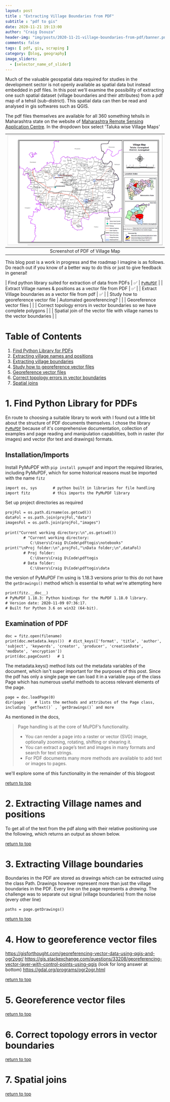 ```yaml
---
layout: post
title : "Extracting Village Boundaries from PDF"
subtitle : "pdf to gis"
date: 2020-11-21 19:13:00
author: "Craig Dsouza"
header-img: "img/posts/2020-11-21-village-boundaries-from-pdf/banner.png"
comments: false
tags: [ pdf, gis, scraping ]
category: [blog, geography]
image_sliders:
  - [selector_name_of_slider]
---
```


Much of the valuable geospatial data required for studies in the development sector is not openly available as spatial data but instead embedded in pdf files. In this post we'll examine the possibility of extracting one such spatial dataset (village boundaries and their attributes) from a pdf map of a tehsil (sub-district). This spatial data can then be read and analysed in gis softwares such as QGIS.

The pdf files themselves are available for all 360 something tehsils in Maharashtra state on the website of [Maharashtra Remote Sensing Application Centre](https://mrsac.gov.in/MRSAC/map/map). In the dropdown box select 'Taluka wise Village Maps'

|![Screenshot of PDF of Village Map](/img/posts/2020-11-21-village-boundaries-from-pdf/TH-ABD-AURANGABAD.PNG)|
|:--:|
| Screenshot of PDF of Village Map |

This blog post is a work in progress and the roadmap I imagine is as follows. Do reach out if you know of a better way to do this or just to give feedback in general!

| Find python library suited for extraction of data from PDFs                 | ✅ | [`PyMuPDF`](https://pymupdf.readthedocs.io/en/latest/) |
| Extract Village names & positions as a vector file from PDF                 | ✅ |
| Extract Village boundaries as a vector file from pdf                        | ✅ |
| Study how to georeference vector file | Automated georeferencing?           |    |
| Georeference vector files                                                   |    |
| Correct topology errors in vector boundaries so we have complete polygons   |    |
| Spatial join of the vector file with village names to the vector boundaries |    |


Table of Contents
=================
1. [Find Python Library for PDFs](#1-find-python-library-for-pdfs)
2. [Extracting village names and positions](#2-extracting-village-names-and-positions)
3. [Extracting village boundaries](#3-extracting-village-boundaries)
4. [Study how to georeference vector files](#4-how-to-georeference-vector-files)
5. [Georeference vector files](#5-georeference-vector-files)
6. [Correct topology errors in vector boundaries](#6-correct-topology-errors-in-vector-boundaries)
7. [Spatial joins](#7-spatial-joins)


# 1. Find Python Library for PDFs
En route to choosing a suitable library to work with I found out a little bit about the structure of PDF documents themselves. 
I chose the library [`PyMuPDF`](https://pymupdf.readthedocs.io/en/latest/) because of it's comprehensive documentation, collection of examples and page reading and manipulation capabilities, both in raster (for images) and vector (for text and drawings) formats.

## Installation/Imports
Install PyMuPDF with `pip install pymupdf` and import the required libraries, including PyMuPDF, which for some historical reasons must be imported with the name `fitz`

```
import os, sys       # python built in libraries for file handling
import fitz          # this imports the PyMuPDF library
```

Set up project directories as required
```
projFol = os.path.dirname(os.getcwd())
dataFol = os.path.join(projFol,"data")
imagesFol = os.path.join(projFol,"images")

print("Current working directory:\n",os.getcwd())    
        # "Current working directory: 
           C:\Users\Craig D\Code\pdftogis\notebooks" 
print("\nProj folder:\n",projFol,"\nData folder;\n",dataFol)
        # Proj folder: 
           C:\Users\Craig D\Code\pdftogis
        # Data folder:
           C:\Users\Craig D\Code\pdftogis\data
```

the version of PyMuPDF I'm using is 1.18.3 
versions prior to this do not have the `getDrawings()` method which is essential to what we're attempting here

```
print(fitz.__doc__)
# PyMuPDF 1.18.3: Python bindings for the MuPDF 1.18.0 library.
# Version date: 2020-11-09 07:36:17.
# Built for Python 3.6 on win32 (64-bit).
```

## Examination of PDF

```
doc = fitz.open(filename)
print(doc.metadata.keys())  # dict_keys(['format', 'title', 'author', 'subject', 'keywords', 'creator', 'producer', 'creationDate', 'modDate', 'encryption'])
print(doc.pageCount)   # 1
```

The metadata.keys() method lists out the metadata variables of the document, which isn't super important for the purposes of this post. Since the pdf has only a single page we can load it in a variable `page` of the class Page which has numerous useful methods to access relevant elements of the page.

```
page = doc.loadPage(0)
dir(page)    # lists the methods and attributes of the Page class, including `getText()` , `getDrawings()` and more
```
As mentioned in the docs, 

> Page handling is at the core of MuPDF’s functionality.
> - You can render a page into a raster or vector (SVG) image, optionally zooming, rotating, shifting or shearing it.
> - You can extract a page’s text and images in many formats and search for text strings.
> - For PDF documents many more methods are available to add text or images to pages.

we'll explore some of this functionality in the remainder of this blogpost

[return to top](#table-of-contents)

# 2. Extracting Village names and positions
To get all of the text from the pdf along with their relative positioning use the following, which returns an output as shown below.



[return to top](#table-of-contents)

# 3. Extracting Village boundaries
Boundaries in the PDF are stored as drawings which can be extracted using the class Path. Drawings however represent more than just the village boundaries in the PDF. Every line on the page represents a *drawing*. The challenge was to separate out signal (village boundaries) from the noise (every other line)

```
paths = page.getDrawings()
```

[return to top](#table-of-contents)

# 4. How to georeference vector files
https://gisforthought.com/georeferencing-vector-data-using-qgis-and-ogr2ogr/
https://gis.stackexchange.com/questions/33208/georeferencing-vector-layer-with-control-points-using-qgis (look for long answer at bottom)
https://gdal.org/programs/ogr2ogr.html

[return to top](#table-of-contents)

# 5. Georeference vector files



[return to top](#table-of-contents)

# 6. Correct topology errors in vector boundaries


[return to top](#table-of-contents)

# 7. Spatial joins


[return to top](#table-of-contents)
